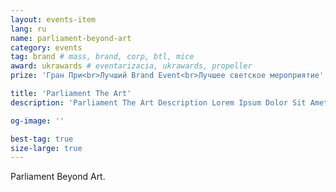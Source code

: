 ```yaml
---
layout: events-item
lang: ru
name: parliament-beyond-art
category: events
tag: brand # mass, brand, corp, btl, mice
award: ukrawards # eventarizacia, ukrawards, propeller
prize: 'Гран При<br>Лучший Brand Event<br>Лучшее светское мероприятие'

title: 'Parliament The Art'
description: 'Parliament The Art Description Lorem Ipsum Dolor Sit Amet Consectetur'

og-image: ''

best-tag: true
size-large: true
---
```


Parliament Beyond Art.
